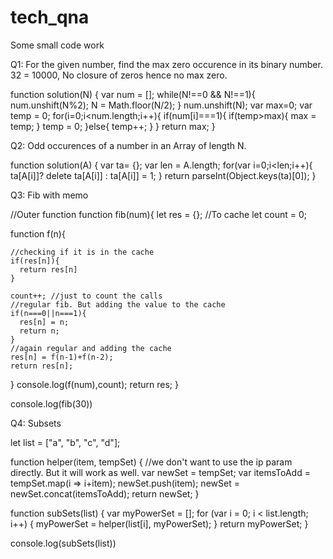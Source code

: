 # tech_qna
Some small code work

Q1: For the given number, find the max zero occurence in its binary number. 32 = 10000, No closure of zeros hence no max zero.

function solution(N) {
    var num = [];
    while(N!==0 && N!==1){
        num.unshift(N%2);
        N = Math.floor(N/2);
    }
    num.unshift(N);
    var max=0;
    var temp = 0;
    for(i=0;i<num.length;i++){
        if(num[i]===1){
            if(temp>max){
                max = temp;
            }
            temp = 0;
        }else{
            temp++;
        }
    }
    return max;
}

Q2: Odd occurences of a number in an Array of length N.

function solution(A) {
    var ta= {};
    var len = A.length;
    for(var i=0;i<len;i++){
        ta[A[i]]? delete ta[A[i]] : ta[A[i]] = 1;
    }
    return parseInt(Object.keys(ta)[0]);
}

Q3: Fib with memo

//Outer function
function fib(num){
  let res = {}; //To cache
  let count = 0;

  function f(n){
    
    //checking if it is in the cache
    if(res[n]){
      return res[n]
    }
    
    count++; //just to count the calls
    //regular fib. But adding the value to the cache
    if(n===0||n===1){
      res[n] = n;
      return n;
    }
    //again regular and adding the cache
    res[n] = f(n-1)+f(n-2);
    return res[n];
  }
  console.log(f(num),count);
  return res;
}

console.log(fib(30))


Q4: Subsets

let list = ["a", "b", "c", "d"];

function helper(item, tempSet) {
  //we don't want to use the ip param directly. But it will work as well.
  var newSet = tempSet;
  var itemsToAdd = tempSet.map(i => i+item);
  newSet.push(item);
  newSet = newSet.concat(itemsToAdd);
  return newSet;
}

function subSets(list) {
  var myPowerSet = [];
  for (var i = 0; i < list.length; i++) {
    myPowerSet = helper(list[i], myPowerSet);
  }
  return myPowerSet;
}

console.log(subSets(list))
